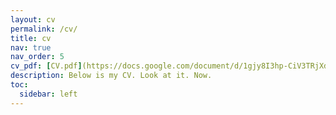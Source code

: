 ```yaml
---
layout: cv
permalink: /cv/
title: cv
nav: true
nav_order: 5
cv_pdf: [CV.pdf](https://docs.google.com/document/d/1gjy8I3hp-CiV3TRjXdj9-akdg_H5aB8s/edit?usp=sharing&ouid=112049618749837900754&rtpof=true&sd=true) # you can also use external links here
description: Below is my CV. Look at it. Now.
toc:
  sidebar: left
---
```


